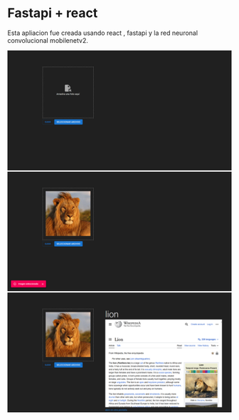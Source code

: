 # Fastapi + react 

Esta apliacion fue creada usando react , fastapi y la red neuronal convolucional mobilenetv2.

![main](./client/public/1.png)
![upload](./client/public/2.png)
![search](./client/public/3.png)

